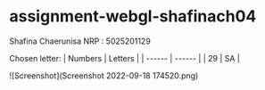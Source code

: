 ﻿# assignment-webgl-shafinach04

Shafina Chaerunisa
NRP : 5025201129

Chosen letter:
| Numbers | Letters |
| ------ | ------ |
| 29 | SA |


![Screenshot](Screenshot 2022-09-18 174520.png)
